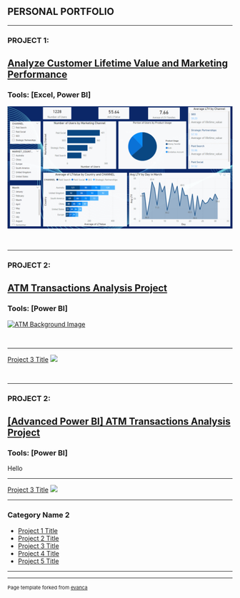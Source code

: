 
## PERSONAL PORTFOLIO

---

### PROJECT 1: 

## [ Analyze Customer Lifetime Value and Marketing Performance](/sample_page)

### Tools:  [Excel, Power BI]

[<img src="images/Cover Photo Upwork.png"/>](/sample_page)



<br>

---
### PROJECT 2: 
## [ATM Transactions Analysis Project]([https://c099108c-86d4-4692-87fd-c7098f827376-00-33fvyru3jmqy4.global.replit.dev/eCommerce_DataAnalysis.html](https://96a844db-e9a5-40cd-88df-28bc0af9a3ff-00-2gjoqlu9ce8ho.janeway.replit.dev/portfolio-details.html))

### Tools:  [Power BI]
[![ATM Background Image](https://github.com/leanhkienn/leanhkienn.github.io/assets/116093407/4942a17f-e9e3-41c4-9d3c-3e640e7caa37)]([https://c099108c-86d4-4692-87fd-c7098f827376-00-33fvyru3jmqy4.global.replit.dev/eCommerce_DataAnalysis.html](https://96a844db-e9a5-40cd-88df-28bc0af9a3ff-00-2gjoqlu9ce8ho.janeway.replit.dev/portfolio-details.html))


<br>


---
[Project 3 Title](http://example.com/)
<img src="images/dummy_thumbnail.jpg?raw=true"/>


<br>

---
### PROJECT 2: 
## [ [Advanced Power BI] ATM Transactions Analysis Project](projectATM.md)

### Tools:  [Power BI]
Hello

---
[Project 3 Title](http://example.com/)
<img src="images/dummy_thumbnail.jpg?raw=true"/>

---

### Category Name 2

- [Project 1 Title](http://example.com/)
- [Project 2 Title](http://example.com/)
- [Project 3 Title](http://example.com/)
- [Project 4 Title](http://example.com/)
- [Project 5 Title](http://example.com/)

---




---
<p style="font-size:11px">Page template forked from <a href="https://github.com/evanca/quick-portfolio">evanca</a></p>
<!-- Remove above link if you don't want to attibute -->
